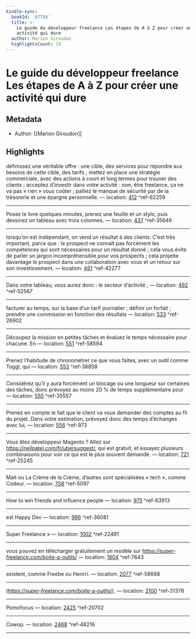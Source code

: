 ```yaml
---
kindle-sync:
  bookId: '47756'
  title: >-
    Le guide du développeur freelance Les étapes de A à Z pour créer une
    activité qui dure
  author: Marion Giroudon
  highlightsCount: 19
---
```

# Le guide du développeur freelance Les étapes de A à Z pour créer une activité qui dure
## Metadata
* Author: [[Marion Giroudon]]

## Highlights
définissez une véritable offre : une cible, des services pour répondre aux besoins de cette cible, des tarifs ; mettez en place une stratégie commerciale, avec des actions à court et long termes pour trouver des clients ; acceptez d’investir dans votre activité : non, être freelance, ça ne va pas « rien » vous coûter ; palliez le manque de sécurité par de la trésorerie et une épargne personnelle. — location: [412]() ^ref-62259

---
Posez le livre quelques minutes, prenez une feuille et un stylo, puis dessinez un tableau avec trois colonnes. — location: [437]() ^ref-35646

---
lorsqu’on est indépendant, on vend un résultat à des clients. C’est très important, parce que : le prospect ne connaît pas forcément les compétences qui sont nécessaires pour un résultat donné ; cela vous évite de parler un jargon incompréhensible pour vos prospects ; cela projette davantage le prospect dans une collaboration avec vous et un retour sur son investissement. — location: [461]() ^ref-42277

---
Dans votre tableau, vous aurez donc : le secteur d’activité ; — location: [492]() ^ref-52567

---
facturer au temps, sur la base d’un tarif journalier ; définir un forfait ; prendre une commission en fonction des résultats — location: [533]() ^ref-26902

---
Découpez la mission en petites tâches et évaluez le temps nécessaire pour chacune. En — location: [551]() ^ref-58594

---
Prenez l’habitude de chronométrer ce que vous faites, avec un outil comme Toggl, qui — location: [553]() ^ref-38858

---
Considérez qu’il y aura forcément un blocage ou une longueur sur certaines des tâches, donc prévoyez au moins 20 % de temps supplémentaire pour — location: [555]() ^ref-35557

---
Prenez en compte le fait que le client va vous demander des comptes au fil du projet. Dans votre estimation, prévoyez donc des temps d’échanges avec lui, — location: [556]() ^ref-973

---
Vous êtes développeur Magento ? Allez sur https://neilpatel.com/fr/ubersuggest/, qui est gratuit, et essayez plusieurs combinaisons pour voir ce qui est le plus souvent demandé. — location: [721]() ^ref-25245

---
Malt ou La Crème de la Crème, d’autres sont spécialisées « tech », comme Codeur. — location: [758]() ^ref-5097

---
How to win friends and influence people — location: [975]() ^ref-63913

---
est Happy Dev — location: [996]() ^ref-36081

---
Super Freelance » — location: [1002]() ^ref-22491

---
vous pouvez en télécharger gratuitement un modèle sur https://super-freelance.com/boite-a-outils/ — location: [1804]() ^ref-7643

---
existent, comme Freebe ou Henrri. — location: [2077]() ^ref-58688

---
(https://super-freelance.com/boite-a-outils/), — location: [2100]() ^ref-31378

---
Pomofocus — location: [2425]() ^ref-20702

---
Cowop. — location: [2468]() ^ref-48216

---
